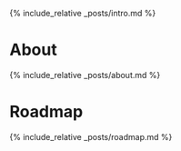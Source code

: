{% include_relative _posts/intro.md %}

# About 

{% include_relative _posts/about.md %}

# Roadmap 

{% include_relative _posts/roadmap.md %}
